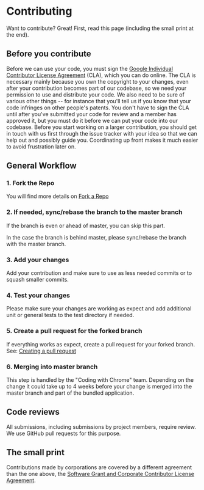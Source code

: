 Contributing
=============

Want to contribute? Great! First, read this page (including the small print at
the end).

Before you contribute
----------------------

Before we can use your code, you must sign the
[Google Individual Contributor License Agreement](https://cla.developers.google.com/about/google-individual)
(CLA), which you can do online. The CLA is necessary mainly because you own the
copyright to your changes, even after your contribution becomes part of our
codebase, so we need your permission to use and distribute your code. We also
need to be sure of various other things -- for instance that you'll tell us if
you know that your code infringes on other people's patents. You don't have to
sign the CLA until after you've submitted your code for review and a member has
approved it, but you must do it before we can put your code into our codebase.
Before you start working on a larger contribution, you should get in touch with
us first through the issue tracker with your idea so that we can help out and
possibly guide you. Coordinating up front makes it much easier to avoid
frustration later on.

General Workflow
-----------------

### 1. Fork the Repo

You will find more details on [Fork a Repo](https://help.github.com/articles/fork-a-repo/)

### 2. If needed, sync/rebase the branch to the master branch

If the branch is even or ahead of master, you can skip this part.

In the case the branch is behind master, please sync/rebase the branch with the
master branch.

### 3. Add your changes

Add your contribution and make sure to use as less needed commits or to squash
smaller commits.

### 4. Test your changes

Please make sure your changes are working as expect and add additional unit or
general tests to the test directory if needed.

### 5. Create a pull request for the forked branch

If everything works as expect, create a pull request for your forked branch.
See: [Creating a pull request](https://help.github.com/articles/creating-a-pull-request/)

### 6. Merging into master branch

This step is handled by the "Coding with Chrome" team.
Depending on the change it could take up to 4 weeks before your change is merged
into the master branch and part of the bundled application.

Code reviews
-------------

All submissions, including submissions by project members, require review. We
use GitHub pull requests for this purpose.

The small print
----------------

Contributions made by corporations are covered by a different agreement than
the one above, the
[Software Grant and Corporate Contributor License Agreement](https://cla.developers.google.com/about/google-corporate).
